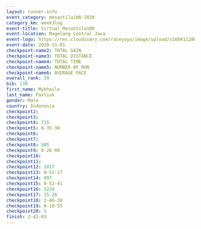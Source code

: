 ```yaml
--- 
layout: runner-info 
event_category: mesastila100-2020 
category_km: week3log 
event-title: Virtual MesaStila100  
event-location: Magelang Central Java 
event-logo: https://res.cloudinary.com/raceyaya/image/upload/v1604112863/3B3F7463-9336-4572-9F07-069DCA7D2527_ndaoxk.jpg 
event-date: 2020-11-01 
checkpoint-name2: TOTAL GAIN 
checkpoint-name3: TOTAL DISTANCE 
checkpoint-name4: TOTAL TIME 
checkpoint-name5: NUMBER OF RUN 
checkpoint-name6: AVERAGE PACE 
overall_rank: 39
bib: 139
first_name: Mykhailo
last_name: Pavliuk
gender: Male
country: Indonesia
checkpoint2: 
checkpoint3: 
checkpoint4: 715
checkpoint5: 0-35-30
checkpoint6: 
checkpoint7: 
checkpoint8: 505
checkpoint9: 0-26-00
checkpoint10: 
checkpoint11: 
checkpoint12: 1017
checkpoint13: 0-52-27
checkpoint14: 997
checkpoint15: 0-52-41
checkpoint16: 3234
checkpoint17: 15.26
checkpoint18: 2-46-38
checkpoint19: 0-10-55
checkpoint20: 5
finish: 2-42-03
--- 
```

